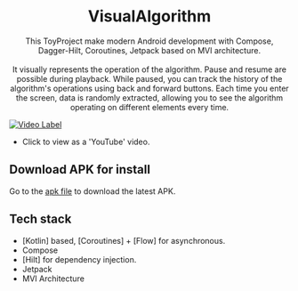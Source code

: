 <h1 align="center">VisualAlgorithm</h1>

<p align="center">  
 This ToyProject make modern Android development with Compose, Dagger-Hilt, Coroutines, Jetpack based on MVI architecture.
</br>
</br>
It visually represents the operation of the algorithm. 
Pause and resume are possible during playback.
While paused, you can track the history of the algorithm's operations using back and forward buttons. 
Each time you enter the screen, data is randomly extracted, allowing you to see the algorithm operating on different elements every time.
</br>


[![Video Label](http://img.youtube.com/vi/SHzE8egF3V4/0.jpg)](https://youtu.be/SHzE8egF3V4)
- Click to view as a 'YouTube' video.  

    
## Download APK for install
Go to the [apk file](https://www.dropbox.com/scl/fi/yh8ebus1k78pgj96euld8/visual-algorithm-app-debug.apk?rlkey=vga49vule8z6yapwb9953w545&dl=0) to download the latest APK.


## Tech stack
- [Kotlin] based, [Coroutines] + [Flow]  for asynchronous.
- Compose
- [Hilt] for dependency injection.
- Jetpack
- MVI Architecture

